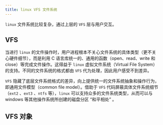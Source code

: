 ```yaml
---
title: linux VFS 文件系统
---
```


`linux` 文件系统比较复杂，通过上层的 `VFS` 层与用户交互。

## VFS 

当进行 `linux` 的文件操作时，用户进程根本不关心文件系统的具体类型（更不关心硬件细节），而是利用 C 语言库统一的、通用的函数（open、read、write 和 close）等完成文件操作。这得益于 `linux` 虚拟文件系统（Virtual File System）的支持。不同的文件系统的格式都由 `VFS` 代为处理，因此用户感受不到差异。

`VFS` 隐藏了底层文件系统格式的差异，向上提供统一的文件系统抽象和操作行为，即通用文件模型（common file model）。借助于 `VFS` 代码屏蔽具体文件系统细节（`ext2` 、`ext3` 、`ntfs` 等），`linux` 可以支持众多的文件系统类型，从而可以与 windows 等其他操作系统所创建的磁盘分区 “和平相处” 。

## VFS 对象

 
